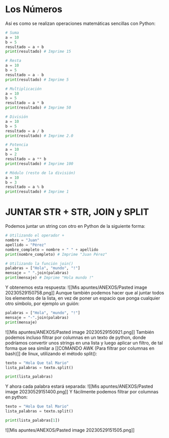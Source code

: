 # Los Números
Así es como se realizan operaciones matemáticas sencillas con Python:
```python
# Suma
a = 10
b = 5
resultado = a + b
print(resultado) # Imprime 15

# Resta
a = 10
b = 5
resultado = a - b
print(resultado) # Imprime 5

# Multiplicación
a = 10
b = 5
resultado = a * b
print(resultado) # Imprime 50

# División
a = 10
b = 5
resultado = a / b
print(resultado) # Imprime 2.0

# Potencia
a = 10
b = 2
resultado = a ** b
print(resultado) # Imprime 100

# Módulo (resto de la división)
a = 10
b = 3
resultado = a % b
print(resultado) # Imprime 1

```
# JUNTAR STR + STR, JOIN y SPLIT
Podemos juntar un string con otro en Python de la siguiente forma:
```python
# Utilizando el operador +
nombre = "Juan"
apellido = "Pérez"
nombre_completo = nombre + " " + apellido
print(nombre_completo) # Imprime "Juan Pérez"

# Utilizando la función join()
palabras = ["Hola", "mundo", "!"]
mensaje = " ".join(palabras)
print(mensaje) # Imprime "Hola mundo !"
```
Y obtenemos esta respuesta:
![[Mis apuntes/ANEXOS/Pasted image 20230529150758.png]]
Aunque también podemos hacer que al juntar todos los elementos de la lista, en vez de poner un espacio que ponga cualquier otro símbolo, por ejemplo un guión:
```python
palabras = ["Hola", "mundo", "!"]
mensaje = "-".join(palabras)
print(mensaje) 
```
![[Mis apuntes/ANEXOS/Pasted image 20230529150921.png]]
También podemos incluso filtrar por columnas en un texto de python, donde podríamos convertir unos strings en una lista y luego aplicar un filtro, de tal forma que sea similar a [[COMANDO AWK (Para filtrar por columnas en bash)]] de linux, utilizando el método split():
```python
texto = "Hola Que tal Mario"
lista_palabras = texto.split()

print(lista_palabras)
```
Y ahora cada palabra estará separada:
![[Mis apuntes/ANEXOS/Pasted image 20230529151400.png]]
Y fácilmente podemos filtrar por columnas en python:
```python
texto = "Hola Que tal Mario"
lista_palabras = texto.split()

print(lista_palabras[1])
```
![[Mis apuntes/ANEXOS/Pasted image 20230529151505.png]]
